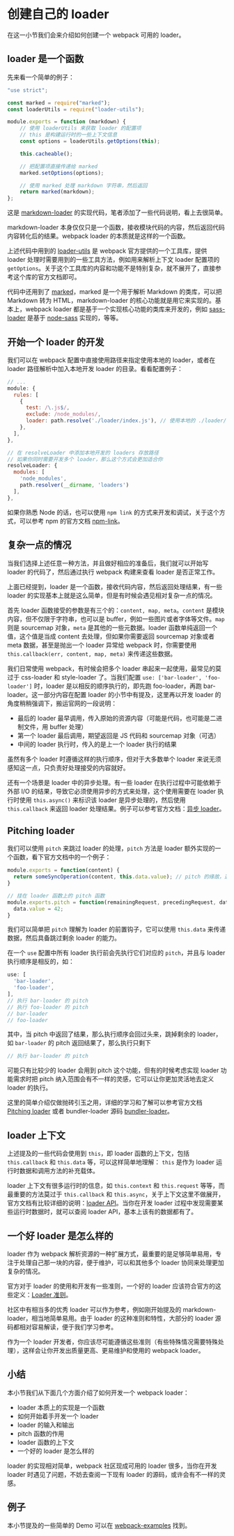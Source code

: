 # 创建自己的 loader

在这一小节我们会来介绍如何创建一个 webpack 可用的 loader。

## loader 是一个函数

先来看一个简单的例子：

```js
"use strict";

const marked = require("marked");
const loaderUtils = require("loader-utils");

module.exports = function (markdown) {
    // 使用 loaderUtils 来获取 loader 的配置项
    // this 是构建运行时的一些上下文信息
    const options = loaderUtils.getOptions(this);

    this.cacheable();

    // 把配置项直接传递给 marked
    marked.setOptions(options);

    // 使用 marked 处理 markdown 字符串，然后返回
    return marked(markdown);
};
```

这是 [markdown-loader](https://github.com/peerigon/markdown-loader) 的实现代码，笔者添加了一些代码说明，看上去很简单。

markdown-loader 本身仅仅只是一个函数，接收模块代码的内容，然后返回代码内容转化后的结果。webpack loader 的本质就是这样的一个函数。

上述代码中用到的 [loader-utils](https://github.com/webpack/loader-utils) 是 webpack 官方提供的一个工具库，提供 loader 处理时需要用到的一些工具方法，例如用来解析上下文 loader 配置项的 `getOptions`。关于这个工具库的内容和功能不是特别复杂，就不展开了，直接参考这个库的官方文档即可。

代码中还用到了 [marked](https://github.com/markedjs/marked)，marked 是一个用于解析 Markdown 的类库，可以把 Markdown 转为 HTML，markdown-loader 的核心功能就是用它来实现的。基本上，webpack loader 都是基于一个实现核心功能的类库来开发的，例如 [sass-loader](https://github.com/webpack-contrib/sass-loader) 是基于 [node-sass](https://github.com/sass/node-sass) 实现的，等等。

## 开始一个 loader 的开发

我们可以在 webpack 配置中直接使用路径来指定使用本地的 loader，或者在 loader 路径解析中加入本地开发 loader 的目录。看看配置例子：

```js
// ... 
module: {
  rules: [
    {
      test: /\.js$/,
      exclude: /node_modules/,
      loader: path.resolve('./loader/index.js'), // 使用本地的 ./loader/index.js 作为 loader
    },
  ],
},

// 在 resolveLoader 中添加本地开发的 loaders 存放路径
// 如果你同时需要开发多个 loader，那么这个方式会更加适合你
resolveLoader: {
  modules: [
    'node_modules',
    path.resolver(__dirname, 'loaders')
  ],
},
```

如果你熟悉 Node 的话，也可以使用 `npm link` 的方式来开发和调试，关于这个方式，可以参考 npm 的官方文档 [npm-link](https://docs.npmjs.com/cli/link)。

## 复杂一点的情况

当我们选择上述任意一种方法，并且做好相应的准备后，我们就可以开始写 loader 的代码了，然后通过执行 webpack 构建来查看 loader 是否正常工作。

上面已经提到，loader 是一个函数，接收代码内容，然后返回处理结果，有一些 loader 的实现基本上就是这么简单，但是有时候会遇见相对复杂一点的情况。

首先 loader 函数接受的参数是有三个的：`content, map, meta`。`content` 是模块内容，但不仅限于字符串，也可以是 buffer，例如一些图片或者字体等文件。`map` 则是 sourcemap 对象，`meta` 是其他的一些元数据。loader 函数单纯返回一个值，这个值是当成 content 去处理，但如果你需要返回 sourcemap 对象或者 meta 数据，甚至是抛出一个 loader 异常给 webpack 时，你需要使用 `this.callback(err, content, map, meta)` 来传递这些数据。

我们日常使用 webpack，有时候会把多个 loader 串起来一起使用，最常见的莫过于 css-loader 和 style-loader 了。当我们配置 `use: ['bar-loader', 'foo-loader']` 时，loader 是以相反的顺序执行的，即先跑 foo-loader，再跑 bar-loader。这一部分内容在配置 loader 的小节中有提及，这里再以开发 loader 的角度稍稍强调下，搬运官网的一段说明：

- 最后的 loader 最早调用，传入原始的资源内容（可能是代码，也可能是二进制文件，用 buffer 处理）
- 第一个 loader 最后调用，期望返回是 JS 代码和 sourcemap 对象（可选）
- 中间的 loader 执行时，传入的是上一个 loader 执行的结果

虽然有多个 loader 时遵循这样的执行顺序，但对于大多数单个 loader 来说无须感知这一点，只负责好处理接受的内容就好。

还有一个场景是 loader 中的异步处理。有一些 loader 在执行过程中可能依赖于外部 I/O 的结果，导致它必须使用异步的方式来处理，这个使用需要在 loader 执行时使用 `this.async()` 来标识该 loader 是异步处理的，然后使用 `this.callback` 来返回 loader 处理结果。例子可以参考官方文档：[异步 loader](https://doc.webpack-china.org/api/loaders/#%E5%BC%82%E6%AD%A5-loader)。

## Pitching loader

我们可以使用 `pitch` 来跳过 loader 的处理，`pitch` 方法是 loader 额外实现的一个函数，看下官方文档中的一个例子：

```js
module.exports = function(content) {
  return someSyncOperation(content, this.data.value); // pitch 的缘故，这里的 data.value 为 42
}

// 挂在 loader 函数上的 pitch 函数
module.exports.pitch = function(remainingRequest, precedingRequest, data) {
  data.value = 42;
}
```

我们可以简单把 `pitch` 理解为 loader 的前置钩子，它可以使用 `this.data` 来传递数据，然后具备跳过剩余 loader 的能力。

在一个 `use` 配置中所有 loader 执行前会先执行它们对应的 `pitch`，并且与 loader 执行顺序是相反的，如：

```js
use: [
  'bar-loader',
  'foo-loader',
],
// 执行 bar-loader 的 pitch
// 执行 foo-loader 的 pitch
// bar-loader
// foo-loader
```

其中，当 pitch 中返回了结果，那么执行顺序会回过头来，跳掉剩余的 loader，如 `bar-loader` 的 pitch 返回结果了，那么执行只剩下

```js
// 执行 bar-loader 的 pitch
```

可能只有比较少的 loader 会用到 pitch 这个功能，但有的时候考虑实现 loader 功能需求时把 pitch 纳入范围会有不一样的灵感，它可以让你更加灵活地去定义 loader 的执行。

这里的简单介绍仅做抛砖引玉之用，详细的学习和了解可以参考官方文档 [Pitching loader](https://doc.webpack-china.org/api/loaders/#%E8%B6%8A%E8%BF%87-loader-pitching-loader-) 或者 bundler-loader 源码 [bundler-loader](https://github.com/webpack-contrib/bundle-loader/blob/master/index.js)。

## loader 上下文

上述提及的一些代码会使用到 `this`，即 loader 函数的上下文，包括 `this.callback` 和 `this.data` 等，可以这样简单地理解： `this` 是作为 loader 运行时数据和调用方法的补充载体。

loader 上下文有很多运行时的信息，如 `this.context` 和 `this.request` 等等，而最重要的方法莫过于 `this.callback` 和 `this.async`，关于上下文这里不做展开，官方文档有比较详细的说明：[loader API](https://doc.webpack-china.org/api/loaders/#this-version)。当你在开发 loader 过程中发现需要某些运行时数据时，就可以查阅 loader API，基本上该有的数据都有了。

## 一个好 loader 是怎么样的

loader 作为 webpack 解析资源的一种扩展方式，最重要的是足够简单易用，专注于处理自己那一块的内容，便于维护，可以和其他多个 loader 协同来处理更加复杂的情况。

官方对于 loader 的使用和开发有一些准则，一个好的 loader 应该符合官方的这些定义：[Loader 准则](https://doc.webpack-china.org/contribute/writing-a-loader/#%E7%94%A8%E6%B3%95%E5%87%86%E5%88%99-guidelines-)。

社区中有相当多的优秀 loader 可以作为参考，例如刚开始提及的 markdown-loader，相当地简单易用。由于 loader 的这种准则和特性，大部分的 loader 源码都相对容易解读，便于我们学习参考。

作为一个 loader 开发者，你应该尽可能遵循这些准则（有些特殊情况需要特殊处理），这样会让你开发出质量更高、更易维护和使用的 webpack loader。

## 小结

本小节我们从下面几个方面介绍了如何开发一个 webpack loader：

- loader 本质上的实现是一个函数
- 如何开始着手开发一个 loader 
- loader 的输入和输出
- pitch 函数的作用
- loader 函数的上下文
- 一个好的 loader 是怎么样的

loader 的实现相对简单，webpack 社区现成可用的 loader 很多，当你在开发 loader 时遇见了问题，不妨去查阅一下现有 loader 的源码，或许会有不一样的灵感。

## 例子

本小节提及的一些简单的 Demo 可以在 [webpack-examples](https://github.com/teabyii/webpack-examples) 找到。